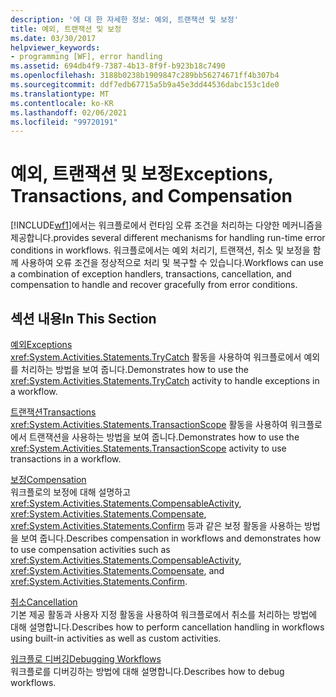 ```yaml
---
description: '에 대 한 자세한 정보: 예외, 트랜잭션 및 보정'
title: 예외, 트랜잭션 및 보정
ms.date: 03/30/2017
helpviewer_keywords:
- programming [WF], error handling
ms.assetid: 694db4f9-7387-4b13-8f9f-b923b18c7490
ms.openlocfilehash: 3188b0238b1909847c289bb56274671ff4b307b4
ms.sourcegitcommit: ddf7edb67715a5b9a45e3dd44536dabc153c1de0
ms.translationtype: MT
ms.contentlocale: ko-KR
ms.lasthandoff: 02/06/2021
ms.locfileid: "99720191"
---
```

# <a name="exceptions-transactions-and-compensation"></a><span data-ttu-id="bf2c9-103">예외, 트랜잭션 및 보정</span><span class="sxs-lookup"><span data-stu-id="bf2c9-103">Exceptions, Transactions, and Compensation</span></span>

[!INCLUDE[wf1](../../../includes/wf1-md.md)]<span data-ttu-id="bf2c9-104">에서는 워크플로에서 런타임 오류 조건을 처리하는 다양한 메커니즘을 제공합니다.</span><span class="sxs-lookup"><span data-stu-id="bf2c9-104">provides several different mechanisms for handling run-time error conditions in workflows.</span></span> <span data-ttu-id="bf2c9-105">워크플로에서는 예외 처리기, 트랜잭션, 취소 및 보정을 함께 사용하여 오류 조건을 정상적으로 처리 및 복구할 수 있습니다.</span><span class="sxs-lookup"><span data-stu-id="bf2c9-105">Workflows can use a combination of exception handlers, transactions, cancellation, and compensation to handle and recover gracefully from error conditions.</span></span>  
  
## <a name="in-this-section"></a><span data-ttu-id="bf2c9-106">섹션 내용</span><span class="sxs-lookup"><span data-stu-id="bf2c9-106">In This Section</span></span>  

 [<span data-ttu-id="bf2c9-107">예외</span><span class="sxs-lookup"><span data-stu-id="bf2c9-107">Exceptions</span></span>](exceptions.md)  
 <span data-ttu-id="bf2c9-108"><xref:System.Activities.Statements.TryCatch> 활동을 사용하여 워크플로에서 예외를 처리하는 방법을 보여 줍니다.</span><span class="sxs-lookup"><span data-stu-id="bf2c9-108">Demonstrates how to use the <xref:System.Activities.Statements.TryCatch> activity to handle exceptions in a workflow.</span></span>  
  
 [<span data-ttu-id="bf2c9-109">트랜잭션</span><span class="sxs-lookup"><span data-stu-id="bf2c9-109">Transactions</span></span>](workflow-transactions.md)  
 <span data-ttu-id="bf2c9-110"><xref:System.Activities.Statements.TransactionScope> 활동을 사용하여 워크플로에서 트랜잭션을 사용하는 방법을 보여 줍니다.</span><span class="sxs-lookup"><span data-stu-id="bf2c9-110">Demonstrates how to use the <xref:System.Activities.Statements.TransactionScope> activity to use transactions in a workflow.</span></span>  
  
 [<span data-ttu-id="bf2c9-111">보정</span><span class="sxs-lookup"><span data-stu-id="bf2c9-111">Compensation</span></span>](compensation.md)  
 <span data-ttu-id="bf2c9-112">워크플로의 보정에 대해 설명하고 <xref:System.Activities.Statements.CompensableActivity>, <xref:System.Activities.Statements.Compensate>, <xref:System.Activities.Statements.Confirm> 등과 같은 보정 활동을 사용하는 방법을 보여 줍니다.</span><span class="sxs-lookup"><span data-stu-id="bf2c9-112">Describes compensation in workflows and demonstrates how to use compensation activities such as <xref:System.Activities.Statements.CompensableActivity>, <xref:System.Activities.Statements.Compensate>, and <xref:System.Activities.Statements.Confirm>.</span></span>  
  
 [<span data-ttu-id="bf2c9-113">취소</span><span class="sxs-lookup"><span data-stu-id="bf2c9-113">Cancellation</span></span>](modeling-cancellation-behavior-in-workflows.md)  
 <span data-ttu-id="bf2c9-114">기본 제공 활동과 사용자 지정 활동을 사용하여 워크플로에서 취소를 처리하는 방법에 대해 설명합니다.</span><span class="sxs-lookup"><span data-stu-id="bf2c9-114">Describes how to perform cancellation handling in workflows using built-in activities as well as custom activities.</span></span>  
  
 [<span data-ttu-id="bf2c9-115">워크플로 디버깅</span><span class="sxs-lookup"><span data-stu-id="bf2c9-115">Debugging Workflows</span></span>](debugging-workflows.md)  
 <span data-ttu-id="bf2c9-116">워크플로를 디버깅하는 방법에 대해 설명합니다.</span><span class="sxs-lookup"><span data-stu-id="bf2c9-116">Describes how to debug workflows.</span></span>
